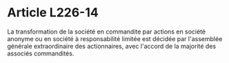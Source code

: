 # Article L226-14

La transformation de la société en commandite par actions en société anonyme ou en société à responsabilité limitée est décidée par l'assemblée générale extraordinaire des actionnaires, avec l'accord de la majorité des associés commandités.
